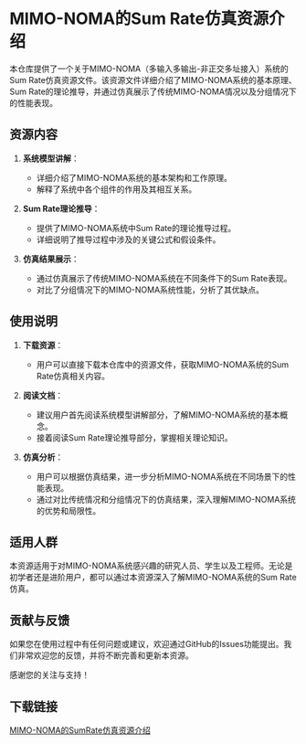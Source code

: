 # MIMO-NOMA的Sum Rate仿真资源介绍

本仓库提供了一个关于MIMO-NOMA（多输入多输出-非正交多址接入）系统的Sum Rate仿真资源文件。该资源文件详细介绍了MIMO-NOMA系统的基本原理、Sum Rate的理论推导，并通过仿真展示了传统MIMO-NOMA情况以及分组情况下的性能表现。

## 资源内容

1. **系统模型讲解**：
   - 详细介绍了MIMO-NOMA系统的基本架构和工作原理。
   - 解释了系统中各个组件的作用及其相互关系。

2. **Sum Rate理论推导**：
   - 提供了MIMO-NOMA系统中Sum Rate的理论推导过程。
   - 详细说明了推导过程中涉及的关键公式和假设条件。

3. **仿真结果展示**：
   - 通过仿真展示了传统MIMO-NOMA系统在不同条件下的Sum Rate表现。
   - 对比了分组情况下的MIMO-NOMA系统性能，分析了其优缺点。

## 使用说明

1. **下载资源**：
   - 用户可以直接下载本仓库中的资源文件，获取MIMO-NOMA系统的Sum Rate仿真相关内容。

2. **阅读文档**：
   - 建议用户首先阅读系统模型讲解部分，了解MIMO-NOMA系统的基本概念。
   - 接着阅读Sum Rate理论推导部分，掌握相关理论知识。

3. **仿真分析**：
   - 用户可以根据仿真结果，进一步分析MIMO-NOMA系统在不同场景下的性能表现。
   - 通过对比传统情况和分组情况下的仿真结果，深入理解MIMO-NOMA系统的优势和局限性。

## 适用人群

本资源适用于对MIMO-NOMA系统感兴趣的研究人员、学生以及工程师。无论是初学者还是进阶用户，都可以通过本资源深入了解MIMO-NOMA系统的Sum Rate仿真。

## 贡献与反馈

如果您在使用过程中有任何问题或建议，欢迎通过GitHub的Issues功能提出。我们非常欢迎您的反馈，并将不断完善和更新本资源。

感谢您的关注与支持！

## 下载链接

[MIMO-NOMA的SumRate仿真资源介绍](https://pan.quark.cn/s/df00c95e6ef7)